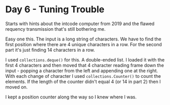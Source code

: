 # Day 6 - Tuning Trouble
Starts with hints about the intcode computer from 2019 and the flawed requency transmission that's still bothering me.

Easy one this. The input is a long string of characters. We have to find the first position where there are 4 unique characters in a row. For the second part it's just finding 14 characters in a row.

I used `collections.deque()` for this. A double-ended list. I loaded it with the first 4 characters and then moved that 4 character reading frame down the input - popping a character from the left and appending one at the right. With each change of character I used `collections.Counter()` to count the elements. If the length of the counter didn't equal 4 (or 14 in part 2) then I moved on.

I kept a position counter along the way so I knew where I was.